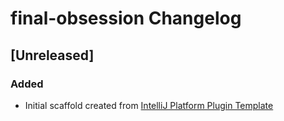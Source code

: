 <!-- Keep a Changelog guide -> https://keepachangelog.com -->

# final-obsession Changelog

## [Unreleased]
### Added
- Initial scaffold created from [IntelliJ Platform Plugin Template](https://github.com/JetBrains/intellij-platform-plugin-template)
